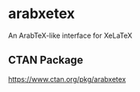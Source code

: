 # arabxetex
An ArabTeX-like interface for XeLaTeX

## CTAN Package
 https://www.ctan.org/pkg/arabxetex

